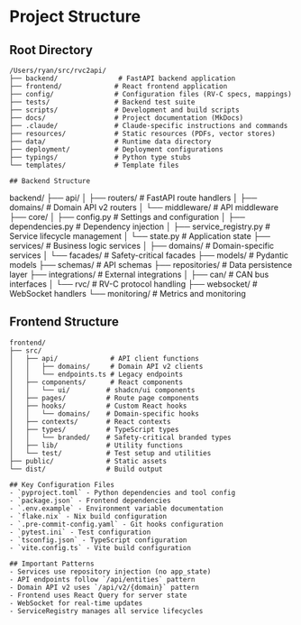 # Project Structure

## Root Directory
```
/Users/ryan/src/rvc2api/
├── backend/               # FastAPI backend application
├── frontend/             # React frontend application
├── config/               # Configuration files (RV-C specs, mappings)
├── tests/                # Backend test suite
├── scripts/              # Development and build scripts
├── docs/                 # Project documentation (MkDocs)
├── .claude/              # Claude-specific instructions and commands
├── resources/            # Static resources (PDFs, vector stores)
├── data/                 # Runtime data directory
├── deployment/           # Deployment configurations
├── typings/              # Python type stubs
└── templates/            # Template files

## Backend Structure
```
backend/
├── api/
│   ├── routers/          # FastAPI route handlers
│   ├── domains/          # Domain API v2 routers
│   └── middleware/       # API middleware
├── core/
│   ├── config.py         # Settings and configuration
│   ├── dependencies.py   # Dependency injection
│   ├── service_registry.py # Service lifecycle management
│   └── state.py          # Application state
├── services/             # Business logic services
│   ├── domains/          # Domain-specific services
│   └── facades/          # Safety-critical facades
├── models/               # Pydantic models
├── schemas/              # API schemas
├── repositories/         # Data persistence layer
├── integrations/         # External integrations
│   ├── can/             # CAN bus interfaces
│   └── rvc/             # RV-C protocol handling
├── websocket/           # WebSocket handlers
└── monitoring/          # Metrics and monitoring

## Frontend Structure
```
frontend/
├── src/
│   ├── api/             # API client functions
│   │   ├── domains/     # Domain API v2 clients
│   │   └── endpoints.ts # Legacy endpoints
│   ├── components/      # React components
│   │   └── ui/         # shadcn/ui components
│   ├── pages/          # Route page components
│   ├── hooks/          # Custom React hooks
│   │   └── domains/    # Domain-specific hooks
│   ├── contexts/       # React contexts
│   ├── types/          # TypeScript types
│   │   └── branded/    # Safety-critical branded types
│   ├── lib/            # Utility functions
│   └── test/           # Test setup and utilities
├── public/             # Static assets
└── dist/               # Build output

## Key Configuration Files
- `pyproject.toml` - Python dependencies and tool config
- `package.json` - Frontend dependencies
- `.env.example` - Environment variable documentation
- `flake.nix` - Nix build configuration
- `.pre-commit-config.yaml` - Git hooks configuration
- `pytest.ini` - Test configuration
- `tsconfig.json` - TypeScript configuration
- `vite.config.ts` - Vite build configuration

## Important Patterns
- Services use repository injection (no app_state)
- API endpoints follow `/api/entities` pattern
- Domain API v2 uses `/api/v2/{domain}` pattern
- Frontend uses React Query for server state
- WebSocket for real-time updates
- ServiceRegistry manages all service lifecycles
